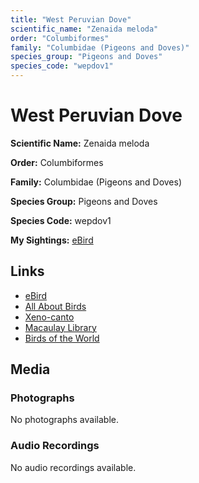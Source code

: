 ```yaml
---
title: "West Peruvian Dove"
scientific_name: "Zenaida meloda"
order: "Columbiformes"
family: "Columbidae (Pigeons and Doves)"
species_group: "Pigeons and Doves"
species_code: "wepdov1"
---
```


# West Peruvian Dove

**Scientific Name:** Zenaida meloda

**Order:** Columbiformes

**Family:** Columbidae (Pigeons and Doves)

**Species Group:** Pigeons and Doves

**Species Code:** wepdov1

**My Sightings:** [eBird](https://ebird.org/lifelist?r=world&time=life&spp=wepdov1)

## Links
* [eBird](https://ebird.org/species/wepdov1) 
* [All About Birds](https://www.allaboutbirds.org/guide/wepdov1) 
* [Xeno-canto](https://www.xeno-canto.org/species/zenaida-meloda) 
* [Macaulay Library](https://search.macaulaylibrary.org/catalog?taxonCode=wepdov1&sort=rating_rank_desc)
* [Birds of the World](https://birdsoftheworld.org/bow/species/wepdov1)

## Media
### Photographs
No photographs available.

### Audio Recordings
No audio recordings available.
